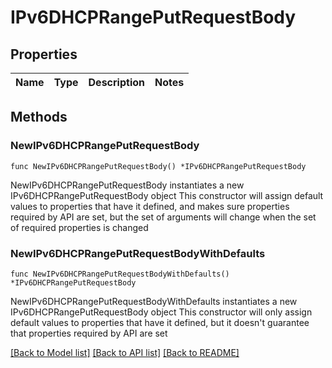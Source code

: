 # IPv6DHCPRangePutRequestBody

## Properties

Name | Type | Description | Notes
------------ | ------------- | ------------- | -------------

## Methods

### NewIPv6DHCPRangePutRequestBody

`func NewIPv6DHCPRangePutRequestBody() *IPv6DHCPRangePutRequestBody`

NewIPv6DHCPRangePutRequestBody instantiates a new IPv6DHCPRangePutRequestBody object
This constructor will assign default values to properties that have it defined,
and makes sure properties required by API are set, but the set of arguments
will change when the set of required properties is changed

### NewIPv6DHCPRangePutRequestBodyWithDefaults

`func NewIPv6DHCPRangePutRequestBodyWithDefaults() *IPv6DHCPRangePutRequestBody`

NewIPv6DHCPRangePutRequestBodyWithDefaults instantiates a new IPv6DHCPRangePutRequestBody object
This constructor will only assign default values to properties that have it defined,
but it doesn't guarantee that properties required by API are set


[[Back to Model list]](../README.md#documentation-for-models) [[Back to API list]](../README.md#documentation-for-api-endpoints) [[Back to README]](../README.md)


